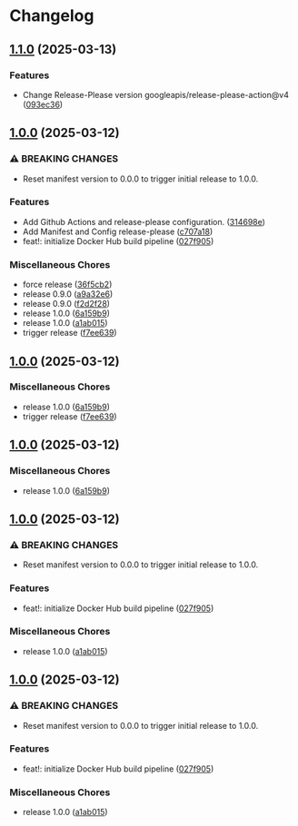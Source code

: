 # Changelog

## [1.1.0](https://github.com/2060-io/vision-matcher/compare/v1.0.0...v1.1.0) (2025-03-13)


### Features

* Change Release-Please version googleapis/release-please-action@v4 ([093ec36](https://github.com/2060-io/vision-matcher/commit/093ec364587e3b0eff73ecd04dbd93da9f046c45))

## [1.0.0](https://github.com/2060-io/vision-matcher/compare/v1.0.0...v1.0.0) (2025-03-12)


### ⚠ BREAKING CHANGES

* Reset manifest version to 0.0.0 to trigger initial release to 1.0.0.

### Features

* Add Github Actions and release-please configuration. ([314698e](https://github.com/2060-io/vision-matcher/commit/314698e83d601e9c55f1bcb5b11877ed2507b51c))
* Add Manifest and Config release-please ([c707a18](https://github.com/2060-io/vision-matcher/commit/c707a18c9785e45b9884b30631f94896d5efa97f))
* feat!: initialize Docker Hub build pipeline ([027f905](https://github.com/2060-io/vision-matcher/commit/027f905e06ed7fe24f1ca80d99fb0f54634c3fcf))


### Miscellaneous Chores

* force release ([36f5cb2](https://github.com/2060-io/vision-matcher/commit/36f5cb2ab6c4de064ffb770b86f3b55ded892a1c))
* release 0.9.0 ([a9a32e6](https://github.com/2060-io/vision-matcher/commit/a9a32e635f9d18f0ce6669531faa1f60d5d79a6f))
* release 0.9.0 ([f2d2f28](https://github.com/2060-io/vision-matcher/commit/f2d2f28bca079afd14d3d645630c6bb5820cc5c4))
* release 1.0.0 ([6a159b9](https://github.com/2060-io/vision-matcher/commit/6a159b9658a26d03db89770d8ae80652b57e8e93))
* release 1.0.0 ([a1ab015](https://github.com/2060-io/vision-matcher/commit/a1ab015d44afe697a822eb456ecdf99e4ffb6dd1))
* trigger release ([f7ee639](https://github.com/2060-io/vision-matcher/commit/f7ee6397bd3ad8683374925dfd16e9fe14e22a12))

## [1.0.0](https://github.com/2060-io/vision-matcher/compare/v1.0.0...v1.0.0) (2025-03-12)


### Miscellaneous Chores

* release 1.0.0 ([6a159b9](https://github.com/2060-io/vision-matcher/commit/6a159b9658a26d03db89770d8ae80652b57e8e93))
* trigger release ([f7ee639](https://github.com/2060-io/vision-matcher/commit/f7ee6397bd3ad8683374925dfd16e9fe14e22a12))

## [1.0.0](https://github.com/2060-io/vision-matcher/compare/v1.0.0...v1.0.0) (2025-03-12)


### Miscellaneous Chores

* release 1.0.0 ([6a159b9](https://github.com/2060-io/vision-matcher/commit/6a159b9658a26d03db89770d8ae80652b57e8e93))

## [1.0.0](https://github.com/2060-io/vision-matcher/compare/v1.0.0...v1.0.0) (2025-03-12)


### ⚠ BREAKING CHANGES

* Reset manifest version to 0.0.0 to trigger initial release to 1.0.0.

### Features

* feat!: initialize Docker Hub build pipeline ([027f905](https://github.com/2060-io/vision-matcher/commit/027f905e06ed7fe24f1ca80d99fb0f54634c3fcf))


### Miscellaneous Chores

* release 1.0.0 ([a1ab015](https://github.com/2060-io/vision-matcher/commit/a1ab015d44afe697a822eb456ecdf99e4ffb6dd1))

## [1.0.0](https://github.com/2060-io/vision-matcher/compare/v1.0.0...v1.0.0) (2025-03-12)


### ⚠ BREAKING CHANGES

* Reset manifest version to 0.0.0 to trigger initial release to 1.0.0.

### Features

* feat!: initialize Docker Hub build pipeline ([027f905](https://github.com/2060-io/vision-matcher/commit/027f905e06ed7fe24f1ca80d99fb0f54634c3fcf))


### Miscellaneous Chores

* release 1.0.0 ([a1ab015](https://github.com/2060-io/vision-matcher/commit/a1ab015d44afe697a822eb456ecdf99e4ffb6dd1))
